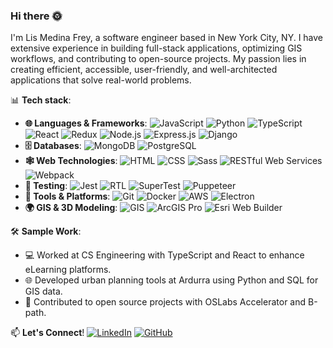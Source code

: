 <!--
**LisCMF/LisCMF** is a ✨ _special_ ✨ repository because its `README.md` (this file) appears on your GitHub profile.

Here are some ideas to get you started:

- 🔭 I’m currently working on ...
- 🌱 I’m currently learning ...
- 👯 I’m looking to collaborate on ...
- 🤔 I’m looking for help with ...
- 💬 Ask me about ...
- 📫 How to reach me: ...
- 😄 Pronouns: ...
- ⚡ Fun fact: ...
- ![GitHub stats](https://github-readme-stats.vercel.app/api?username=LisCMF&show_icons=true&theme=radical)
-->

### Hi there 🌞
I'm Lis Medina Frey, a software engineer based in New York City, NY. I have extensive experience in building full-stack applications, optimizing GIS workflows, and contributing to open-source projects. My passion lies in creating efficient, accessible, user-friendly, and well-architected applications that solve real-world problems.

📊 **Tech stack**:

- **🌐 Languages & Frameworks**: 
   ![JavaScript](https://img.shields.io/badge/-JavaScript-EDD400?style=flat&logo=javascript&logoColor=000) ![Python](https://img.shields.io/badge/-Python-3572A5?style=flat&logo=python&logoColor=fff)
   ![TypeScript](https://img.shields.io/badge/-TypeScript-007ACC?style=flat&logo=typescript&logoColor=fff)
   ![React](https://img.shields.io/badge/-React-61DAFB?style=flat&logo=react&logoColor=000)
   ![Redux](https://img.shields.io/badge/-Redux-764ABC?style=flat&logo=redux&logoColor=fff)
   ![Node.js](https://img.shields.io/badge/-Node.js-339933?style=flat&logo=node.js&logoColor=fff)
   ![Express.js](https://img.shields.io/badge/-Express.js-000?style=flat&logo=express&logoColor=fff)
   ![Django](https://img.shields.io/badge/-Django-092E20?style=flat&logo=django&logoColor=fff)
- **🗄️ Databases**: 
   ![MongoDB](https://img.shields.io/badge/-MongoDB-47A248?style=flat&logo=mongodb&logoColor=fff)
   ![PostgreSQL](https://img.shields.io/badge/-PostgreSQL-336791?style=flat&logo=postgresql&logoColor=fff)
- **🕸️ Web Technologies**: 
   ![HTML](https://img.shields.io/badge/-HTML-E34F26?style=flat&logo=html5&logoColor=fff)
   ![CSS](https://img.shields.io/badge/-CSS-1572B6?style=flat&logo=css3&logoColor=fff)
   ![Sass](https://img.shields.io/badge/-Sass-CC6699?style=flat&logo=sass&logoColor=fff)
   ![RESTful Web Services](https://img.shields.io/badge/-RESTful%20APIs-4CAF50?style=flat&logo=api&logoColor=fff)
   ![Webpack](https://img.shields.io/badge/-Webpack-8DD6F9?style=flat&logo=webpack&logoColor=000)
- **🧪 Testing**: 
   ![Jest](https://img.shields.io/badge/-Jest-C21325?style=flat&logo=jest&logoColor=fff)
   ![RTL](https://img.shields.io/badge/-RTL-61DAFB?style=flat&logo=testing-library&logoColor=000)
   ![SuperTest](https://img.shields.io/badge/-SuperTest-000?style=flat&logo=supertest&logoColor=fff)
   ![Puppeteer](https://img.shields.io/badge/-Puppeteer-40B5A4?style=flat&logo=puppeteer&logoColor=fff)
- **🔧 Tools & Platforms**: 
   ![Git](https://img.shields.io/badge/-Git-F05032?style=flat&logo=git&logoColor=fff)
   ![Docker](https://img.shields.io/badge/-Docker-2496ED?style=flat&logo=docker&logoColor=fff)
   ![AWS](https://img.shields.io/badge/-AWS-232F3E?style=flat&logo=amazon-aws&logoColor=fff)
   ![Electron](https://img.shields.io/badge/-Electron-47848F?style=flat&logo=electron&logoColor=fff)
- **🌍 GIS & 3D Modeling**: 
   ![GIS](https://img.shields.io/badge/-GIS-34A853?style=flat&logo=gis&logoColor=fff)
   ![ArcGIS Pro](https://img.shields.io/badge/-ArcGIS%20Pro-0079C1?style=flat&logo=arcgis&logoColor=fff)
   ![Esri Web Builder](https://img.shields.io/badge/-Esri%20Web%20Builder-34A853?style=flat&logo=esri&logoColor=fff)

🛠️ **Sample Work**: 
- 💻 Worked at CS Engineering with TypeScript and React to enhance eLearning platforms.
- 🌐 Developed urban planning tools at Ardurra using Python and SQL for GIS data.
- 🔧 Contributed to open source projects with OSLabs Accelerator and B-path.

📫 **Let's Connect**!
[![LinkedIn](https://img.shields.io/badge/-LinkedIn-0077B5?style=flat&logo=linkedin&logoColor=white)](https://linkedin.com/in/LisMedina)
[![GitHub](https://img.shields.io/badge/-GitHub-181717?style=flat&logo=github&logoColor=white)](https://github.com/LisCMF)

